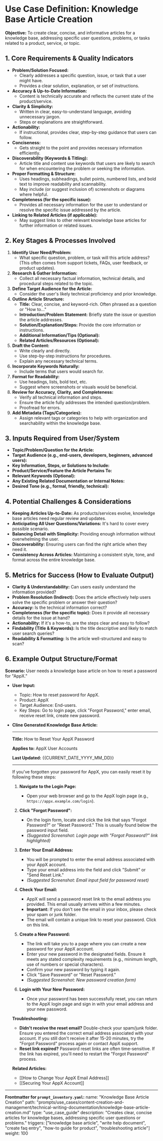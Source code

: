 # Use Case Definition: Knowledge Base Article Creation

**Objective:** To create clear, concise, and informative articles for a knowledge base, addressing specific user questions, problems, or tasks related to a product, service, or topic.

## 1. Core Requirements & Quality Indicators

*   **Problem/Solution Focused:**
    *   Clearly addresses a specific question, issue, or task that a user might have.
    *   Provides a clear solution, explanation, or set of instructions.
*   **Accuracy & Up-to-Date Information:**
    *   Content is technically accurate and reflects the current state of the product/service.
*   **Clarity & Simplicity:**
    *   Written in clear, easy-to-understand language, avoiding unnecessary jargon.
    *   Steps or explanations are straightforward.
*   **Actionability:**
    *   If instructional, provides clear, step-by-step guidance that users can follow.
*   **Conciseness:**
    *   Gets straight to the point and provides necessary information efficiently.
*   **Discoverability (Keywords & Titling):**
    *   Article title and content use keywords that users are likely to search for when encountering the problem or seeking the information.
*   **Proper Formatting & Structure:**
    *   Uses headings, subheadings, bullet points, numbered lists, and bold text to improve readability and scannability.
    *   May include (or suggest inclusion of) screenshots or diagrams where helpful.
*   **Completeness (for the specific issue):**
    *   Provides all necessary information for the user to understand or resolve the specific issue addressed by the article.
*   **Linking to Related Articles (if applicable):**
    *   May suggest links to other relevant knowledge base articles for further information or related issues.

## 2. Key Stages & Processes Involved

1.  **Identify User Need/Problem:**
    *   What specific question, problem, or task will this article address? (This often comes from support tickets, FAQs, user feedback, or product updates).
2.  **Research & Gather Information:**
    *   Collect all necessary factual information, technical details, and procedural steps related to the topic.
3.  **Define Target Audience for the Article:**
    *   Consider the user's likely technical proficiency and prior knowledge.
4.  **Outline Article Structure:**
    *   **Title:** Clear, concise, and keyword-rich. Often phrased as a question or "How to..."
    *   **Introduction/Problem Statement:** Briefly state the issue or question the article addresses.
    *   **Solution/Explanation/Steps:** Provide the core information or instructions.
    *   **Additional Information/Tips (Optional):**
    *   **Related Articles/Resources (Optional):**
5.  **Draft the Content:**
    *   Write clearly and directly.
    *   Use step-by-step instructions for procedures.
    *   Explain any necessary technical terms.
6.  **Incorporate Keywords Naturally:**
    *   Include terms that users would search for.
7.  **Format for Readability:**
    *   Use headings, lists, bold text, etc.
    *   Suggest where screenshots or visuals would be beneficial.
8.  **Review for Accuracy, Clarity, and Completeness:**
    *   Verify all technical information and steps.
    *   Ensure the article fully addresses the intended question/problem.
    *   Proofread for errors.
9.  **Add Metadata (Tags/Categories):**
    *   Assign relevant tags or categories to help with organization and searchability within the knowledge base.

## 3. Inputs Required from User/System

*   **Topic/Problem/Question for the Article:**
*   **Target Audience (e.g., end-users, developers, beginners, advanced users):**
*   **Key Information, Steps, or Solutions to Include:**
*   **Product/Service/Feature the Article Pertains To:**
*   **Relevant Keywords (Optional):**
*   **Any Existing Related Documentation or Internal Notes:**
*   **Desired Tone (e.g., formal, friendly, technical):**

## 4. Potential Challenges & Considerations

*   **Keeping Articles Up-to-Date:** As products/services evolve, knowledge base articles need regular review and updates.
*   **Anticipating All User Questions/Variations:** It's hard to cover every possible scenario.
*   **Balancing Detail with Simplicity:** Providing enough information without overwhelming the user.
*   **Discoverability:** Ensuring users can find the right article when they need it.
*   **Consistency Across Articles:** Maintaining a consistent style, tone, and format across the entire knowledge base.

## 5. Metrics for Success (How to Evaluate Output)

*   **Clarity & Understandability:** Can users easily understand the information provided?
*   **Problem Resolution (Indirect):** Does the article effectively help users solve the specific problem or answer their question?
*   **Accuracy:** Is the technical information correct?
*   **Completeness (for the specific topic):** Does it provide all necessary details for the issue at hand?
*   **Actionability:** If it's a how-to, are the steps clear and easy to follow?
*   **Findability (Title & Keywords):** Is the title descriptive and likely to match user search queries?
*   **Readability & Formatting:** Is the article well-structured and easy to scan?

## 6. Example Output Structure/Format
**Scenario:** User needs a knowledge base article on how to reset a password for "AppX."
*   **User Input:**
    *   Topic: How to reset password for AppX.
    *   Product: AppX
    *   Target Audience: End-users.
    *   Key Steps: Go to login page, click "Forgot Password," enter email, receive reset link, create new password.

*   **Cline Generated Knowledge Base Article:**

    ---
    **Title:** How to Reset Your AppX Password

    **Applies to:** AppX User Accounts

    **Last Updated:** {{CURRENT_DATE_YYYY_MM_DD}}

    ---

    If you've forgotten your password for AppX, you can easily reset it by following these steps:

    1.  **Navigate to the Login Page:**
        *   Open your web browser and go to the AppX login page (e.g., `https://appx.example.com/login`).

    2.  **Click "Forgot Password":**
        *   On the login form, locate and click the link that says "Forgot Password?" or "Reset Password." This is usually found below the password input field.
        *   *(Suggested Screenshot: Login page with "Forgot Password?" link highlighted)*

    3.  **Enter Your Email Address:**
        *   You will be prompted to enter the email address associated with your AppX account.
        *   Type your email address into the field and click "Submit" or "Send Reset Link."
        *   *(Suggested Screenshot: Email input field for password reset)*

    4.  **Check Your Email:**
        *   AppX will send a password reset link to the email address you provided. This email usually arrives within a few minutes.
        *   **Important:** If you don't see the email in your inbox, please check your spam or junk folder.
        *   The email will contain a unique link to reset your password. Click on this link.

    5.  **Create a New Password:**
        *   The link will take you to a page where you can create a new password for your AppX account.
        *   Enter your new password in the designated fields. Ensure it meets any stated complexity requirements (e.g., minimum length, use of numbers or special characters).
        *   Confirm your new password by typing it again.
        *   Click "Save Password" or "Reset Password."
        *   *(Suggested Screenshot: New password creation form)*

    6.  **Login with Your New Password:**
        *   Once your password has been successfully reset, you can return to the AppX login page and sign in with your email address and your new password.

    **Troubleshooting:**

    *   **Didn't receive the reset email?** Double-check your spam/junk folder. Ensure you entered the correct email address associated with your account. If you still don't receive it after 15-20 minutes, try the "Forgot Password" process again or contact AppX support.
    *   **Reset link expired?** Password reset links are often time-sensitive. If the link has expired, you'll need to restart the "Forgot Password" process.

    **Related Articles:**
    *   [[How to Change Your AppX Email Address]]
    *   [[Securing Your AppX Account]]

---
**Frontmatter for `prompt_inventory.yaml`:**
name: "Knowledge Base Article Creation"
path: "prompts/use_cases/content-creation-and-management/technical-writing-documentation/knowledge-base-article-creation.md"
type: "use_case_guide"
description: "Creates clear, concise articles for knowledge bases, addressing specific user questions or problems."
triggers: ["knowledge base article", "write help document", "create faq entry", "how-to guide for product", "troubleshooting article"]
weight: 100
